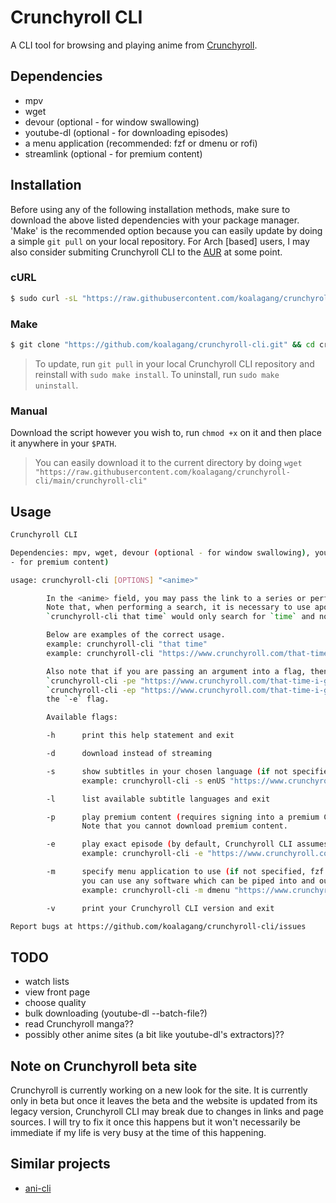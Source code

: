 # Crunchyroll CLI

A CLI tool for browsing and playing anime from [Crunchyroll](https://www.crunchyroll.com).

## Dependencies

* mpv
* wget
* devour (optional - for window swallowing)
* youtube-dl (optional - for downloading episodes)
* a menu application (recommended: fzf or dmenu or rofi)
* streamlink (optional - for premium content)

## Installation

Before using any of the following installation methods, make sure to download the above listed dependencies with your package manager. 'Make' is the recommended option because you can easily update by doing a simple `git pull` on your local repository. For Arch [based] users, I may also consider submiting Crunchyroll CLI to the [AUR](https://aur.archlinux.org/) at some point.

### cURL

```sh
$ sudo curl -sL "https://raw.githubusercontent.com/koalagang/crunchyroll-cli/main/crunchyroll-cli" -o /usr/bin/crunchyroll-cli
```

### Make

```sh
$ git clone "https://github.com/koalagang/crunchyroll-cli.git" && cd crunchyroll-cli/ && sudo make install
```
> To update, run `git pull` in your local Crunchyroll CLI repository and reinstall with `sudo make install`.
> To uninstall, run `sudo make uninstall`.

### Manual

Download the script however you wish to, run `chmod +x` on it and then place it anywhere in your `$PATH`.
> You can easily download it to the current directory by doing `wget "https://raw.githubusercontent.com/koalagang/crunchyroll-cli/main/crunchyroll-cli"`

## Usage

```sh
Crunchyroll CLI

Dependencies: mpv, wget, devour (optional - for window swallowing), youtube-dl (optional - for downloading episodes), a menu application (recommended: fzf or dmenu or rofi), streamlink (optional
- for premium content)

usage: crunchyroll-cli [OPTIONS] "<anime>"

        In the <anime> field, you may pass the link to a series or perform a fuzzy search (see `-e` flag for exact episodes).
        Note that, when performing a search, it is necessary to use apostrophes or quotation marks otherwise you could end up with something like this:
        `crunchyroll-cli that time` would only search for `time` and not `that time`

        Below are examples of the correct usage.
        example: crunchyroll-cli "that time"
        example: crunchyroll-cli "https://www.crunchyroll.com/that-time-i-got-reincarnated-as-a-slime"

        Also note that if you are passing an argument into a flag, then order may matter:
        `crunchyroll-cli -pe "https://www.crunchyroll.com/that-time-i-got-reincarnated-as-a-slime/episode-40-the-congress-dances-814679"` would work but
        `crunchyroll-cli -ep "https://www.crunchyroll.com/that-time-i-got-reincarnated-as-a-slime/episode-40-the-congress-dances-814679"` would not work because the link is supposed to be passed into
        the `-e` flag.

        Available flags:

        -h      print this help statement and exit

        -d      download instead of streaming

        -s      show subtitles in your chosen language (if not specified, no subtitles are shown)
                example: crunchyroll-cli -s enUS "https://www.crunchyroll.com/that-time-i-got-reincarnated-as-a-slime"

        -l      list available subtitle languages and exit

        -p      play premium content (requires signing into a premium Crunchyroll account - you will be prompted with username and password fields)
                Note that you cannot download premium content.

        -e      play exact episode (by default, Crunchyroll CLI assumes that the link is the entire series)
                example: crunchyroll-cli -e "https://www.crunchyroll.com/that-time-i-got-reincarnated-as-a-slime/episode-1-the-storm-dragon-veldora-777519"

        -m      specify menu application to use (if not specified, fzf is used)
                you can use any software which can be piped into and out of and used as a menu but it is recommended that you choose between dmenu, rofi and fzf
                example: crunchyroll-cli -m dmenu "https://www.crunchyroll.com/that-time-i-got-reincarnated-as-a-slime"

        -v      print your Crunchyroll CLI version and exit

Report bugs at https://github.com/koalagang/crunchyroll-cli/issues
```

## TODO

* watch lists
* view front page
* choose quality
* bulk downloading (youtube-dl --batch-file?)
* read Crunchyroll manga??
* possibly other anime sites (a bit like youtube-dl's extractors)??

## Note on Crunchyroll beta site

Crunchyroll is currently working on a new look for the site. It is currently only in beta but once it leaves the beta and the website is updated from its legacy version, Crunchyroll CLI may break due to changes in links and page sources. I will try to fix it once this happens but it won't necessarily be immediate if my life is very busy at the time of this happening.

## Similar projects

* [ani-cli](https://github.com/pystardust/ani-cli)
